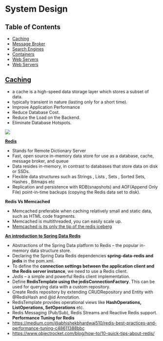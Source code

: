 # System Design

## Table of Contents

* [Caching](#caching) 
* [Message Broker](#message-broker)
* [Search Engines](#search-engines)
* [Containers](#container)
* [Web Servers](#web-server)
* [Web Servers](#web-server)


## [Caching](https://aws.amazon.com/caching/)
 - a cache is a high-speed data storage layer which stores a subset of data.
 - typically transient in nature (lasting only for a short time).
 - Improve Application Performance
 - Reduce Database Cost.
 - Reduce the Load on the Backend.
 - Eliminate Database Hotspots.
  
 <image src="../../images/caching-types.png">
 
 [**Redis**](https://aws.amazon.com/redis/) 
   - Stands for Remote Dictionary Server
   - Fast, open source in-memory data store for use as a database, cache, message broker, and queue
   - Data resides in-memory, in contrast to databases that store data on disk or SSDs.
   - Flexible data structures such as Strings , Lists , Sets , Sorted Sets, Hashes , Bitmaps etc 
   - Replication and persistence with RDB(snapshots) and AOF(Append Only File) point-in-time backups (copying the Redis data set to disk).
 
 **Redis Vs Memcached**
   - Memcached preferable when caching relatively small and static data, such as HTML code fragments.
   - Memcached is multithreaded, you can easily scale up.
   - [Memcached is its only the tip of the redis iceberg](https://aws.amazon.com/elasticache/redis-vs-memcached/)
  
 [**An introduction to Spring Data Redis**](https://www.baeldung.com/spring-data-redis-tutorial)
  - Abstractions of the Spring Data platform to Redis – the popular in-memory data structure store.
  - Declaring the Spring Data Redis dependencies **spring-data-redis and jedis** in the pom.xml.
  - To define the **connection settings between the application client and the Redis server instance**, we need to use a Redis client.
  - *Jedis* – a simple and powerful Redis client implementation.
  - Define **RedisTemplate using the jedisConnectionFactory**. This can be used for querying data with a custom repository.
  - Create Redis repository by extending CRUDRepository and Entity with @RedisHash and @id Annotation.
  - RedisTemplate provides operational views like **HashOperations, ListOperations, SetOperations** etc.
  - Redis Messaging (Pub/Sub), Redis Streams and Reactive Redis support.
 **Performance Tuning for Redis**
  - https://medium.com/@abhishekbhardwaj510/redis-best-practices-and-performance-tuning-c48611388bbc
  - https://www.objectrocket.com/blog/how-to/10-quick-tips-about-redis/
  
  

 
    
    
    
